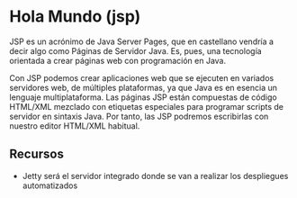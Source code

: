 # Hola Mundo (jsp)


JSP es un acrónimo de Java Server Pages, que en castellano vendría a decir algo como Páginas de Servidor Java. Es, pues, una tecnología orientada a crear páginas web con programación en Java.

Con JSP podemos crear aplicaciones web que se ejecuten en variados servidores web, de múltiples plataformas, ya que Java es en esencia un lenguaje multiplataforma. Las páginas JSP están compuestas de código HTML/XML mezclado con etiquetas especiales para programar scripts de servidor en sintaxis Java. Por tanto, las JSP podremos escribirlas con nuestro editor HTML/XML habitual.




## Recursos
* Jetty será el servidor integrado donde se van a realizar los despliegues automatizados
